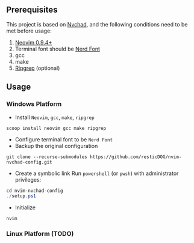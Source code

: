 ## Prerequisites

This project is based on [Nvchad](https://github.com/NvChad/NvChad), and the
following conditions need to be met before usage:

1. [Neovim 0.9.4+](https://github.com/neovim/neovim/releases/tag/v0.9.4)
2. Terminal font should be [Nerd Font](https://www.nerdfonts.com/)
3. gcc
4. make
5. [Ripgrep](https://github.com/BurntSushi/ripgrep) (optional)

## Usage

### Windows Platform

- Install `Neovim`, `gcc`, `make`, `ripgrep`

```shell
scoop install neovim gcc make ripgrep
```

- Configure terminal font to be `Nerd Font`
- Backup the original configuration

```powersehll
git clone --recurse-submodules https://github.com/resticDOG/nvim-nvchad-config.git
```

- Create a symbolic link Run `powershell` (or `pwsh`) with administrator
  privileges:

```powershell
cd nvim-nvchad-config
./setup.ps1
```

- Initialize

```shell
nvim
```

### Linux Platform (TODO)
